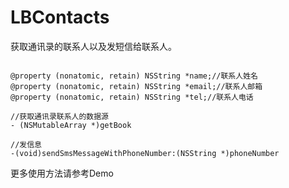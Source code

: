 # LBContacts

获取通讯录的联系人以及发短信给联系人。

```

@property (nonatomic, retain) NSString *name;//联系人姓名
@property (nonatomic, retain) NSString *email;//联系人邮箱
@property (nonatomic, retain) NSString *tel;//联系人电话

//获取通讯录联系人的数据源
- (NSMutableArray *)getBook

//发信息
-(void)sendSmsMessageWithPhoneNumber:(NSString *)phoneNumber

```

更多使用方法请参考Demo
